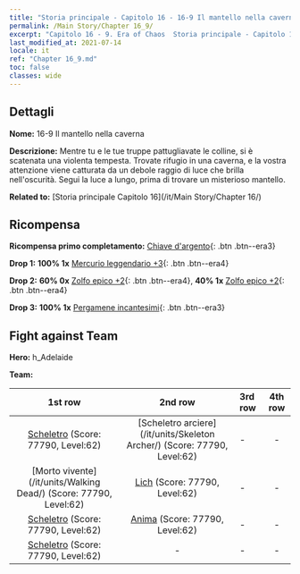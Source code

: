 ```yaml
---
title: "Storia principale - Capitolo 16 - 16-9 Il mantello nella caverna"
permalink: /Main Story/Chapter 16_9/
excerpt: "Capitolo 16 - 9. Era of Chaos  Storia principale - Capitolo 16_9. 16-9 Il mantello nella caverna"
last_modified_at: 2021-07-14
locale: it
ref: "Chapter 16_9.md"
toc: false
classes: wide
---
```


## Dettagli

 **Nome:** 16-9 Il mantello nella caverna

 **Descrizione:** Mentre tu e le tue truppe pattugliavate le colline, si è scatenata una violenta tempesta. Trovate rifugio in una caverna, e la vostra attenzione viene catturata da un debole raggio di luce che brilla nell'oscurità. Segui la luce a lungo, prima di trovare un misterioso mantello.

 **Related to:** [Storia principale Capitolo 16](/it/Main Story/Chapter 16/)

## Ricompensa

 **Ricompensa primo completamento:** [Chiave d'argento](/ItemsIT/con_693/){: .btn .btn--era3}

 **Drop 1:** **100% 1x** [Mercurio leggendario +3](/ItemsIT/mat_56/){: .btn .btn--era4}

 **Drop 2:** **60% 0x** [Zolfo epico +2](/ItemsIT/mat_50/){: .btn .btn--era4}, **40% 1x** [Zolfo epico +2](/ItemsIT/mat_50/){: .btn .btn--era4}

 **Drop 3:** **100% 1x** [Pergamene incantesimi](/ItemsIT/con_694/){: .btn .btn--era3}


## Fight against Team
 **Hero:** h_Adelaide

 **Team:**


  | 1st row | 2nd row | 3rd row | 4th row |
  |:----:|:----:|:----|:----:|
  | [Scheletro](/it/units/Skeleton/) (Score: 77790, Level:62)  | [Scheletro arciere](/it/units/Skeleton Archer/) (Score: 77790, Level:62)  | - | - |
  | [Morto vivente](/it/units/Walking Dead/) (Score: 77790, Level:62)  | [Lich](/it/units/Lich/) (Score: 77790, Level:62)  | - | - |
  | [Scheletro](/it/units/Skeleton/) (Score: 77790, Level:62)  | [Anima](/it/units/Wight/) (Score: 77790, Level:62)  | - | - |
  | [Scheletro](/it/units/Skeleton/) (Score: 77790, Level:62)  | - | - | - |


